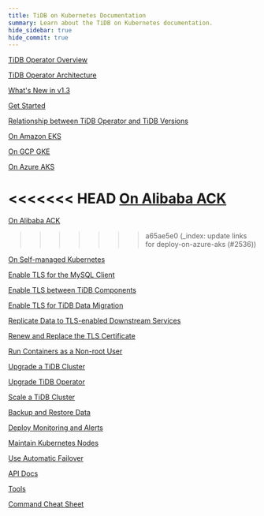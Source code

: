 ```yaml
---
title: TiDB on Kubernetes Documentation
summary: Learn about the TiDB on Kubernetes documentation.
hide_sidebar: true
hide_commit: true
---
```


<LearningPathContainer platform="tidb-operator" title="TiDB on Kubernetes Documentation" subTitle="Using TiDB Operator provided by PingCAP, you can run and maintain TiDB seamlessly on the Kubernetes clusters deployed on a public cloud or in a self-hosted environment.">

<LearningPath label="Learn" icon="cloud1">

[TiDB Operator Overview](https://docs.pingcap.com/tidb-in-kubernetes/v1.3/tidb-operator-overview)

[TiDB Operator Architecture](https://docs.pingcap.com/tidb-in-kubernetes/v1.3/architecture)

[What's New in v1.3](https://docs.pingcap.com/tidb-in-kubernetes/v1.3/whats-new-in-v1.3)

[Get Started](https://docs.pingcap.com/tidb-in-kubernetes/v1.3/get-started)

[Relationship between TiDB Operator and TiDB Versions](https://docs.pingcap.com/tidb-in-kubernetes/v1.3/tidb-operator-overview)

</LearningPath>

<LearningPath label="Deploy TiDB" icon="deploy">

[On Amazon EKS](https://docs.pingcap.com/tidb-in-kubernetes/v1.3/deploy-on-aws-eks)

[On GCP GKE](https://docs.pingcap.com/tidb-in-kubernetes/v1.3/deploy-on-gcp-gke)

[On Azure AKS](https://docs.pingcap.com/tidb-in-kubernetes/v1.3/deploy-on-azure-aks)

<<<<<<< HEAD
[On Alibaba ACK](https://docs.pingcap.com/tidb-in-kubernetes/v1.3/deploy-on-alibaba-cloud)
=======
[On Alibaba ACK](https://docs.pingcap.com/tidb-in-kubernetes/v1.5/deploy-on-alibaba-cloud)
>>>>>>> a65ae5e0 (_index: update links for deploy-on-azure-aks (#2536))

[On Self-managed Kubernetes](https://docs.pingcap.com/tidb-in-kubernetes/v1.3/deploy-on-general-kubernetes)

</LearningPath>

<LearningPath label="Secure" icon="cloud3">

[Enable TLS for the MySQL Client](https://docs.pingcap.com/tidb-in-kubernetes/v1.3/enable-tls-for-mysql-client)

[Enable TLS between TiDB Components](https://docs.pingcap.com/tidb-in-kubernetes/v1.3/enable-tls-between-components)

[Enable TLS for TiDB Data Migration](https://docs.pingcap.com/tidb-in-kubernetes/v1.3/enable-tls-for-dm)

[Replicate Data to TLS-enabled Downstream Services](https://docs.pingcap.com/tidb-in-kubernetes/v1.3/enable-tls-for-ticdc-sink)

[Renew and Replace the TLS Certificate](https://docs.pingcap.com/tidb-in-kubernetes/v1.3/renew-tls-certificate)

[Run Containers as a Non-root User](https://docs.pingcap.com/tidb-in-kubernetes/v1.3/containers-run-as-non-root-user)

</LearningPath>

<LearningPath label="Manage" icon="maintain">

[Upgrade a TiDB Cluster](https://docs.pingcap.com/tidb-in-kubernetes/v1.3/upgrade-a-tidb-cluster)

[Upgrade TiDB Operator](https://docs.pingcap.com/tidb-in-kubernetes/v1.3/upgrade-tidb-operator)

[Scale a TiDB Cluster](https://docs.pingcap.com/tidb-in-kubernetes/v1.3/scale-a-tidb-cluster)

[Backup and Restore Data](https://docs.pingcap.com/tidb-in-kubernetes/v1.3/backup-restore-overview)

[Deploy Monitoring and Alerts](https://docs.pingcap.com/tidb-in-kubernetes/v1.3/monitor-a-tidb-cluster)

[Maintain Kubernetes Nodes](https://docs.pingcap.com/tidb-in-kubernetes/v1.3/maintain-a-kubernetes-node)

[Use Automatic Failover](https://docs.pingcap.com/tidb-in-kubernetes/v1.3/use-auto-failover)

</LearningPath>

<LearningPath label="Reference" icon="cloud-dev">

[API Docs](https://github.com/pingcap/tidb-operator/blob/master/docs/api-references/docs.md)

[Tools](https://docs.pingcap.com/tidb-in-kubernetes/v1.3/tidb-toolkit)

[Command Cheat Sheet](https://docs.pingcap.com/tidb-in-kubernetes/v1.3/cheat-sheet)

</LearningPath>

</LearningPathContainer>
